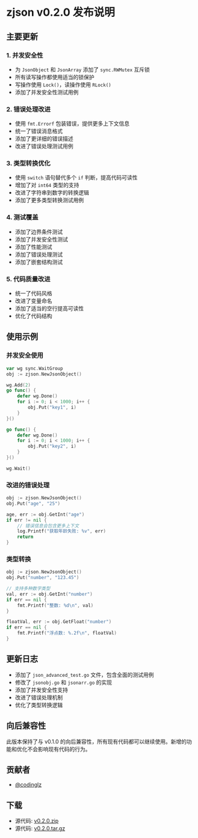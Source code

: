 # zjson v0.2.0 发布说明

## 主要更新

### 1. 并发安全性
- 为 `JsonObject` 和 `JsonArray` 添加了 `sync.RWMutex` 互斥锁
- 所有读写操作都使用适当的锁保护
- 写操作使用 `Lock()`，读操作使用 `RLock()`
- 添加了并发安全性测试用例

### 2. 错误处理改进
- 使用 `fmt.Errorf` 包装错误，提供更多上下文信息
- 统一了错误消息格式
- 添加了更详细的错误描述
- 改进了错误处理测试用例

### 3. 类型转换优化
- 使用 `switch` 语句替代多个 `if` 判断，提高代码可读性
- 增加了对 `int64` 类型的支持
- 改进了字符串到数字的转换逻辑
- 添加了更多类型转换测试用例

### 4. 测试覆盖
- 添加了边界条件测试
- 添加了并发安全性测试
- 添加了性能测试
- 添加了错误处理测试
- 添加了嵌套结构测试

### 5. 代码质量改进
- 统一了代码风格
- 改进了变量命名
- 添加了适当的空行提高可读性
- 优化了代码结构

## 使用示例

### 并发安全使用
```go
var wg sync.WaitGroup
obj := zjson.NewJsonObject()

wg.Add(2)
go func() {
    defer wg.Done()
    for i := 0; i < 1000; i++ {
        obj.Put("key1", i)
    }
}()

go func() {
    defer wg.Done()
    for i := 0; i < 1000; i++ {
        obj.Put("key2", i)
    }
}()

wg.Wait()
```

### 改进的错误处理
```go
obj := zjson.NewJsonObject()
obj.Put("age", "25")

age, err := obj.GetInt("age")
if err != nil {
    // 错误信息会包含更多上下文
    log.Printf("获取年龄失败: %v", err)
    return
}
```

### 类型转换
```go
obj := zjson.NewJsonObject()
obj.Put("number", "123.45")

// 支持多种数字类型
val, err := obj.GetInt("number")
if err == nil {
    fmt.Printf("整数: %d\n", val)
}

floatVal, err := obj.GetFloat("number")
if err == nil {
    fmt.Printf("浮点数: %.2f\n", floatVal)
}
```

## 更新日志
- 添加了 `json_advanced_test.go` 文件，包含全面的测试用例
- 修改了 `jsonobj.go` 和 `jsonarr.go` 的实现
- 添加了并发安全性支持
- 改进了错误处理机制
- 优化了类型转换逻辑

## 向后兼容性
此版本保持了与 v0.1.0 的向后兼容性，所有现有代码都可以继续使用。新增的功能和优化不会影响现有代码的行为。

## 贡献者
- [@codinglz](https://github.com/codinglz)

## 下载
- 源代码: [v0.2.0.zip](https://github.com/codinglz/zjson/archive/v0.2.0.zip)
- 源代码: [v0.2.0.tar.gz](https://github.com/codinglz/zjson/archive/v0.2.0.tar.gz) 